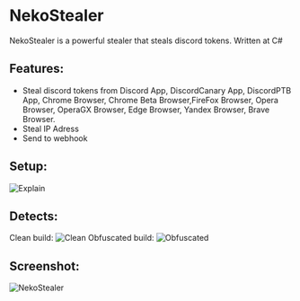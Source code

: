 # NekoStealer
NekoStealer is a powerful stealer that steals discord tokens. Written at C#
## Features:
- Steal discord tokens from Discord App, DiscordCanary App, DiscordPTB App, Chrome Browser, Chrome Beta Browser,FireFox Browser, Opera Browser, OperaGX Browser, Edge Browser, Yandex Browser, Brave Browser.
- Steal IP Adress
- Send to webhook
## Setup:
![Explain](https://user-images.githubusercontent.com/65458800/126853282-87bffefc-3ef8-4f41-9599-dfabf8906ead.png)
## Detects:
Clean build:
![Clean](https://user-images.githubusercontent.com/65458800/126853650-b469d7a5-f743-4448-9831-34b85849eb84.png)
Obfuscated build:
![Obfuscated](https://user-images.githubusercontent.com/65458800/126853657-9083c59b-cb8b-4846-979d-8d1cd5736259.png)
## Screenshot:
![NekoStealer](https://user-images.githubusercontent.com/65458800/126852972-c11c8efa-f7ce-41b8-8c6c-23c9c70c769f.png)
